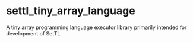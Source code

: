# settl_tiny_array_language
A tiny array programming language executor library primarily intended for development of SetTL
